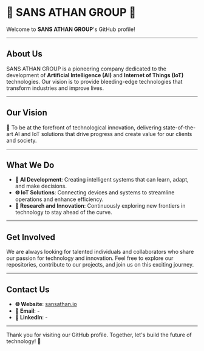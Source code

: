 # 🌟 SANS ATHAN GROUP 🌟

Welcome to **SANS ATHAN GROUP**'s GitHub profile!

---

## About Us

SANS ATHAN GROUP is a pioneering company dedicated to the development of **Artificial Intelligence (AI)** and **Internet of Things (IoT)** technologies. Our vision is to provide bleeding-edge technologies that transform industries and improve lives.

---

## Our Vision

🚀 To be at the forefront of technological innovation, delivering state-of-the-art AI and IoT solutions that drive progress and create value for our clients and society.

---

## What We Do

- **🤖 AI Development**: Creating intelligent systems that can learn, adapt, and make decisions.
- **🌐 IoT Solutions**: Connecting devices and systems to streamline operations and enhance efficiency.
- **🔬 Research and Innovation**: Continuously exploring new frontiers in technology to stay ahead of the curve.

---

## Get Involved

We are always looking for talented individuals and collaborators who share our passion for technology and innovation. Feel free to explore our repositories, contribute to our projects, and join us on this exciting journey.

---

## Contact Us

- **🌐 Website**: [sansathan.io](https://sansathan.io)
- **📧 Email**: -
- **💼 LinkedIn**: -

---

Thank you for visiting our GitHub profile. Together, let's build the future of technology! 🚀
